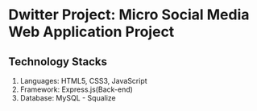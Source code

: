 # Dwitter Project: Micro Social Media Web Application Project

## Technology Stacks
1. Languages: HTML5, CSS3, JavaScript
2. Framework: Express.js(Back-end)
3. Database: MySQL - Squalize

